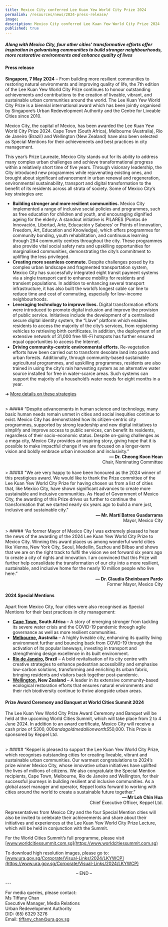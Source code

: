 ```yaml
---
title: Mexico City conferred Lee Kuan Yew World City Prize 2024
permalink: /resources/news/2024-press-release/
image: 
description: Mexico City conferred Lee Kuan Yew World City Prize 2024
published: true
---
```


##### Along with Mexico City, four other cities’ transformative efforts offer inspiration in galvanising communities to build stronger neighbourhoods, more restorative environments and enhance quality of lives 

#### **Press release**

**Singapore, 7 May 2024** – From building more resilient communities to restoring natural environments and improving quality of life, the 7th edition of the Lee Kuan Yew World City Prize continues to honour outstanding achievements and contributions to the creation of liveable, vibrant, and sustainable urban communities around the world. The Lee Kuan Yew World City Prize is a biennial international award which has been jointly organised by Singapore’s Urban Redevelopment Authority and the Centre for Liveable Cities since 2010.

Mexico City, the capital of Mexico, has been awarded the Lee Kuan Yew World City Prize 2024. Cape Town (South Africa), Melbourne (Australia), Rio de Janeiro (Brazil) and Wellington (New Zealand) have also been selected as Special Mentions for their achievements and best practices in city management.

This year’s Prize Laureate, Mexico City stands out for its ability to address many complex urban challenges and achieve transformational progress within a relatively short time of five years. Through visionary leadership, the City introduced new programmes while rejuvenating existing ones, and brought about significant advancement in urban renewal and regeneration, environmental sustainability, transport and digital transformation to the benefit of its residents across all strata of society. Some of Mexico City’s key strategies are:

- **Building stronger and more resilient communities.** Mexico City implemented a range of inclusive social policies and programmes, such as free education for children and youth, and encouraging dignified ageing for the elderly. A standout initiative is PILARES (Puntos de Innovación, Libertad, Arte, Educación y Saberes’ or Points of Innovation, Freedom, Art, Education and Knowledge), which offers programmes for community bonding, youth rehabilitation, and continuous learning through 294 community centres throughout the city. These programmes also provide vital social safety nets and upskilling opportunities for marginalised communities, demonstrating the city’s commitment to uplifting the less privileged.
- **Creating more seamless commute.** Despite challenges posed by its complex urban landscape and fragmented transportation system, Mexico City has successfully integrated eight transit payment systems via a single transport card to enhance mobility for residents and transient populations. In addition to enhancing several transport infrastructure, it has also built the world’s longest cable car line to reduce time and cost of commuting, especially for low-income neighbourhoods.
- **Leveraging technology to improve lives.** Digital transformation efforts were introduced to promote digital inclusion and improve the provision of public service. Initiatives include the development of a centralised secure digital identity system, the “Llave” platform which enables residents to access the majority of the city’s services, from registering vehicles to retrieving birth certificates. In addition, the deployment of an extensive network of 31,000 free Wi-Fi hotspots has further ensured equal opportunities to access the Internet. 
- **Driving community-centric environmental efforts.** Re-vegetation efforts have been carried out to transform desolate land into parks and urban forests. Additionally, through community-based sustainable agricultural programmes, and upskilling programmes, residents are also trained in using the city’s rain harvesting system as an alternative water source installed for free in water-scarce areas. Such systems can support the majority of a household’s water needs for eight months in a year.

➜ [More details on these strategies](/mexico-city/)

<br>
> ##### “Despite advancements in human science and technology, many basic human needs remain unmet in cities and social inequities continue to exist. Mexico City has demonstrated how its citizen-centric city programmes, supported by strong leadership and new digital initiatives to simplify and improve access to public services, can benefit its residents, regardless of their socio-economic status. Despite on-going challenges as a mega city, Mexico City provides an inspiring story, giving hope that it is possible to make impactful change if we are focused on a longer-term vision and boldly embrace urban innovation and inclusivity.”

<div align="right"><b>— Dr. Cheong Koon Hean</b> <br> Chair, Nominating Committee</div>

<br>
> ##### "We are very happy to have been honoured as the 2024 winner of this prestigious award. We would like to thank the Prize committee of the Lee Kuan Yew World City Prize for having chosen us from a list of cities that, like Mexico City, have shown significant advances to create more sustainable and inclusive communities. As Head of Government of Mexico City, the awarding of this Prize drives us further to continue the transformation that we started nearly six years ago to build a more just, inclusive and sustainable city."

<div align="right"><b>— Mr. Martí Batres Guadarrama</b> <br> Mayor, Mexico City</div>

<br>
> ##### “As former Mayor of Mexico City I was extremely pleased to hear the news of the awarding of the 2024 Lee Kuan Yew World City Prize to Mexico City. Winning this award places us among wonderful world cities like Vienna, New York City, Seoul, Medellin, Suzhou and Bilbao and shows that we are on the right track to fulfil the vision we set forward six years ago to create a city of rights and innovation. I am convinced that this Prize will further help consolidate the transformation of our city into a more resilient, sustainable, and inclusive home for the nearly 10 million people who live here.”

<div align="right"><b>— Dr. Claudia Sheinbaum Pardo</b> <br> Former Mayor, Mexico City</div>

#### **2024 Special Mentions**

Apart from Mexico City, four cities were also recognised as Special Mentions for their best practices in city management:

- **[Cape Town](/cape-town/), South Africa** – A story of emerging stronger from tackling its severe water crisis and the COVID-19 pandemic through agile governance as well as more resilient communities. 
- **[Melbourne](/melbourne2/), Australia** – A highly liveable city, enhancing its quality living environment further and bouncing back from COVID-19 through the activation of its popular laneways, investing in transport and strengthening design excellence in its built environment.
- **[Rio de Janeiro](/rio-de-janeiro/), Brazil** – A bold revitalisation of its city centre with creative strategies to enhance pedestrian accessibility and emphasise low-carbon solutions, transforming and enriching its urban fabric, bringing residents and visitors back together post-pandemic.
- **[Wellington](/wellington/), New Zealand** – A leader in its extensive community-based ecological restoration efforts that ensures natural environments and their rich biodiversity continue to thrive alongside urban areas.

#### **Prize Award Ceremony and Banquet at World Cities Summit 2024**

The Lee Kuan Yew World City Prize Award Ceremony and Banquet will be held at the upcoming World Cities Summit, which will take place from 2 to 4 June 2024. In addition to an award certificate, Mexico City will receive a cash prize of S$300,000 and a gold medallion worth S$50,000. This Prize is sponsored by Keppel Ltd.

<br>
> ##### “Keppel is pleased to support the Lee Kuan Yew World City Prize, which recognises outstanding cities for creating liveable, vibrant and sustainable urban communities. Our warmest congratulations to 2024’s prize winner Mexico City, whose innovative urban initiatives have uplifted the lives of millions of citizens. We also congratulate the Special Mention recipients, Cape Town, Melbourne, Rio de Janeiro and Wellington, for their successful journeys in building resilient and inclusive communities. As a global asset manager and operator, Keppel looks forward to working with cities around the world to create a sustainable future together.”

<div align="right"><b>— Mr Loh Chin Hua</b> <br> Chief Executive Officer, Keppel Ltd.</div>

Representatives from Mexico City and the four Special Mention cities will also be invited to celebrate their achievements and share about their initiatives and experiences at the Lee Kuan Yew World City Prize Lecture, which will be held in conjunction with the Summit.

For the World Cities Summit’s full programme, please visit [www.worldcitiessummit.com.sg](https://www.worldcitiessummit.com.sg)

To download high resolution images, please go to: 
[www.ura.gov.sg/Corporate/Visual-Links/2024/LKYWCP](https://www.ura.gov.sg/Corporate/Visual-Links/2024/LKYWCP)

<p align="center">– END –</p>
---

For media queries, please contact:<br>
Ms Tiffany Chan<br>
Executive Manager, Media Relations<br>
Urban Redevelopment Authority<br>
DID: (65) 6329 3276<br>
Email: [tiffany_chan@ura.gov.sg](mailto:tiffany_chan@ura.gov.sg)

